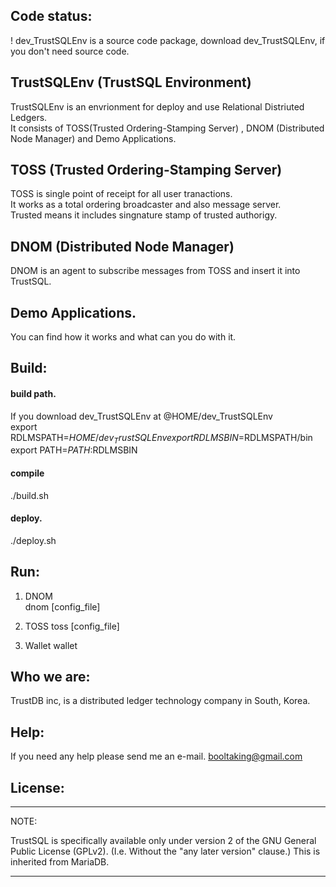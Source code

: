 
Code status:
------------

! dev_TrustSQLEnv is a source code package, download dev_TrustSQLEnv, if you don't need source code.  

## TrustSQLEnv (TrustSQL Environment)

TrustSQLEnv is an envrionment for deploy and use Relational Distriuted Ledgers.  
It consists of TOSS(Trusted Ordering-Stamping Server) , DNOM (Distributed Node Manager) and Demo Applications.  

## TOSS (Trusted Ordering-Stamping Server) 
TOSS is single point of receipt for all user tranactions.  
It works as a total ordering broadcaster and also message server.  
Trusted means it includes singnature stamp of trusted authorigy.  

## DNOM (Distributed Node Manager)  
DNOM is an agent to subscribe messages from TOSS and insert it into TrustSQL.  

## Demo Applications.  
You can find how it works and what can you do with it.  


Build:
--------

#### build path.
If you download dev_TrustSQLEnv at @HOME/dev_TrustSQLEnv  
export RDLMSPATH=$HOME/dev_TrustSQLEnv  
export RDLMSBIN=$RDLMSPATH/bin  
export PATH=$PATH:$RDLMSBIN  

#### compile
./build.sh  


#### deploy.
./deploy.sh  


Run:  
--------

1. DNOM  
dnom [config_file]

2. TOSS
toss [config_file]

3. Wallet
wallet


Who we are:
----------
TrustDB inc, is a distributed ledger technology company in South, Korea.
 

Help:
-----
If you need any help please send me an e-mail.
booltaking@gmail.com


License:
--------

***************************************************************************

NOTE: 

TrustSQL is specifically available only under version 2 of the GNU
General Public License (GPLv2). (I.e. Without the "any later version"
clause.) This is inherited from MariaDB.

***************************************************************************
